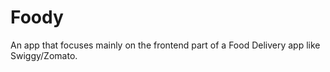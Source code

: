 # Foody

An app that focuses mainly on the frontend part of a Food Delivery app like Swiggy/Zomato.
